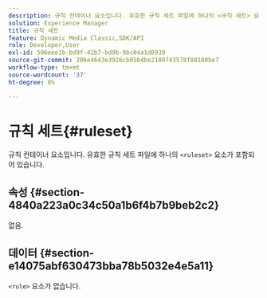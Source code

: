 ```yaml
---
description: 규칙 컨테이너 요소입니다. 유효한 규칙 세트 파일에 하나의 <규칙 세트> 요소가 포함되어 있습니다.
solution: Experience Manager
title: 규칙 세트
feature: Dynamic Media Classic,SDK/API
role: Developer,User
exl-id: 506eee1b-bd9f-42b7-bd9b-9bc04a1d0939
source-git-commit: 206e4643e3926cb85b4be2189743578f88180be7
workflow-type: tm+mt
source-wordcount: '37'
ht-degree: 8%

---
```


# 규칙 세트{#ruleset}

규칙 컨테이너 요소입니다. 유효한 규칙 세트 파일에 하나의 `<ruleset>` 요소가 포함되어 있습니다.

## 속성 {#section-4840a223a0c34c50a1b6f4b7b9beb2c2}

없음.

## 데이터 {#section-e14075abf630473bba78b5032e4e5a11}

`<rule>` 요소가 없습니다.
